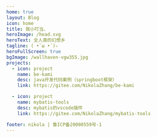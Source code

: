 ```yaml
---
home: true
layout: Blog
icon: home
title: 我小叮当、
heroImage: /head.svg
heroText: 全人类的幻想乡
tagline: ( •̀ ω •́ )✧
heroFullScreen: true
bgImage: /wallhaven-vgw355.jpg
projects:
  - icon: project
    name: be-kami
    desc: java开发代码案例（springboot框架）
    link: https://gitee.com/NikolaZhang/be-kami

  - icon: project
    name: mybatis-tools
    desc: mybatis的vscode插件
    link: https://gitee.com/NikolaZhang/mybatis-tools

footer: nikola | 鲁ICP备20000559号-1
---
```

